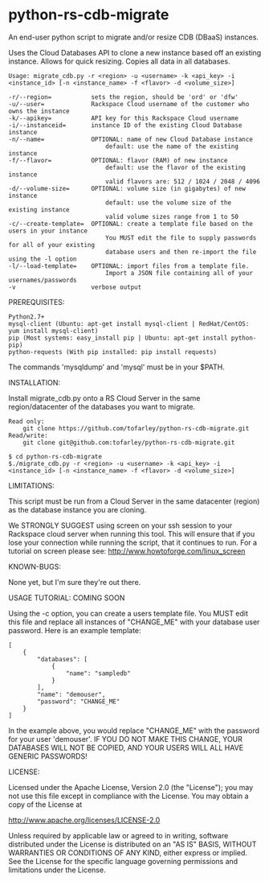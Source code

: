 python-rs-cdb-migrate
=====================

An end-user python script to migrate and/or resize CDB (DBaaS) instances.

Uses the Cloud Databases API to clone a new instance based off an existing instance. Allows for quick resizing. Copies all data in all databases.

    Usage: migrate_cdb.py -r <region> -u <username> -k <api_key> -i <instance_id> [-n <instance_name> -f <flavor> -d <volume_size>]

    -r/--region=           sets the region, should be 'ord' or 'dfw'
    -u/--user=             Rackspace Cloud username of the customer who owns the instance
    -k/--apikey=           API key for this Rackspace Cloud username
    -i/--instanceid=       instance ID of the existing Cloud Database instance
    -n/--name=             OPTIONAL: name of new Cloud Database instance
                               default: use the name of the existing instance
    -f/--flavor=           OPTIONAL: flavor (RAM) of new instance
                               default: use the flavor of the existing instance
                               valid flavors are: 512 / 1024 / 2048 / 4096
    -d/--volume-size=      OPTIONAL: volume size (in gigabytes) of new instance
                               default: use the volume size of the existing instance
                               valid volume sizes range from 1 to 50
    -c/--create-template=  OPTIONAL: create a template file based on the users in your instance
                               You MUST edit the file to supply passwords for all of your existing
                               database users and then re-import the file using the -l option
    -l/--load-template=    OPTIONAL: import files from a template file.
                               Import a JSON file containing all of your usernames/passwords
    -v                     verbose output
    
PREREQUISITES:

    Python2.7+
    mysql-client (Ubuntu: apt-get install mysql-client | RedHat/CentOS: yum install mysql-client)
    pip (Most systems: easy_install pip | Ubuntu: apt-get install python-pip)
    python-requests (With pip installed: pip install requests)

The commands 'mysqldump' and 'mysql' must be in your $PATH.

INSTALLATION:

Install migrate_cdb.py onto a RS Cloud Server in the same region/datacenter of the databases you want to migrate.

    Read only:
        git clone https://github.com/tofarley/python-rs-cdb-migrate.git
    Read/write:
        git clone git@github.com:tofarley/python-rs-cdb-migrate.git

    $ cd python-rs-cdb-migrate
    $./migrate_cdb.py -r <region> -u <username> -k <api_key> -i <instance_id> [-n <instance_name> -f <flavor> -d <volume_size>]

LIMITATIONS:

This script must be run from a Cloud Server in the same datacenter (region) as the database instance you are cloning.

We STRONGLY SUGGEST using screen on your ssh session to your Rackspace cloud server when running this tool.  This will ensure that if you lose your connection while running the script, that it continues to run.  For a tutorial on screen please see:  http://www.howtoforge.com/linux_screen

KNOWN-BUGS:

None yet, but I'm sure they're out there.

USAGE TUTORIAL: COMING SOON

Using the -c <filename> option, you can create a users template file. You MUST edit this file and replace all
instances of "CHANGE_ME" with your database user password. Here is an example template:

    [
        {
            "databases": [
                {
                    "name": "sampledb"
                }
            ], 
            "name": "demouser", 
            "password": "CHANGE_ME"
        }
    ]

In the example above, you would replace "CHANGE_ME" with the password for your user 'demouser'.
IF YOU DO NOT MAKE THIS CHANGE, YOUR DATABASES WILL NOT BE COPIED, AND YOUR USERS WILL ALL HAVE GENERIC PASSWORDS!

LICENSE:

Licensed under the Apache License, Version 2.0 (the "License");
you may not use this file except in compliance with the License.
You may obtain a copy of the License at

http://www.apache.org/licenses/LICENSE-2.0

Unless required by applicable law or agreed to in writing, software
distributed under the License is distributed on an "AS IS" BASIS,
WITHOUT WARRANTIES OR CONDITIONS OF ANY KIND, either express or implied.
See the License for the specific language governing permissions and
limitations under the License.
